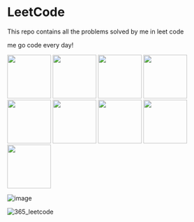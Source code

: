 # LeetCode
This repo contains all the problems solved by me in leet code 

me go code every day!

<img src="https://github.com/Mshashikanth1/README/assets/57630057/f0b76458-4a60-4343-93f0-21351a924f2a" width="100" />
<img src="https://github.com/Mshashikanth1/README/assets/57630057/44f2cde8-b9b0-41c6-865e-f52b2cae72c0" width="100" />
<img src="https://github.com/Mshashikanth1/leet-code/assets/57630057/90391a87-487b-44b0-9f22-46784a8319cc" width="100" />
<img src="https://github.com/Mshashikanth1/leet-code/assets/57630057/50eed98f-4e5b-4927-b49f-516a6815a0a3" width="100" />
<img src="https://github.com/Mshashikanth1/leet-code/assets/57630057/ebd3efb2-f8ea-4779-82d4-2cd79c40d13d" width="100" />
<img src="https://github.com/Mshashikanth1/leet-code/assets/57630057/ba91a4c6-a361-4ef6-8266-a5027a2810bc" width="100" />
<img src="https://github.com/Mshashikanth1/leet-code/assets/57630057/aba9b9d5-aa1b-45e6-8043-2f5e8670ce09" width="100" />
<img src="https://github.com/Mshashikanth1/leet-code/assets/57630057/86a7f4c9-c4c9-45df-9910-551bce5236a1" width="100" />
<img src="https://github.com/user-attachments/assets/ed736b62-9e97-4f38-98ee-51f69bc414f7" width="100" />



![image](https://user-images.githubusercontent.com/57630057/236740069-23c68018-dcdd-4bcf-89e4-919a8d3ba574.png)

![365_leetcode](https://github.com/user-attachments/assets/ed736b62-9e97-4f38-98ee-51f69bc414f7)




